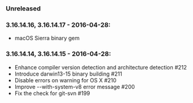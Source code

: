 ### Unreleased

### 3.16.14.16, 3.16.14.17 - 2016-04-28:

* macOS Sierra binary gem

### 3.16.14.14, 3.16.14.15 - 2016-04-28:

* Enhance compiler version detection and architecture detection #212
* Introduce darwin13-15 binary building #211
* Disable errors on warning for OS X #210
* Improve --with-system-v8 error message #200
* Fix the check for git-svn #199
